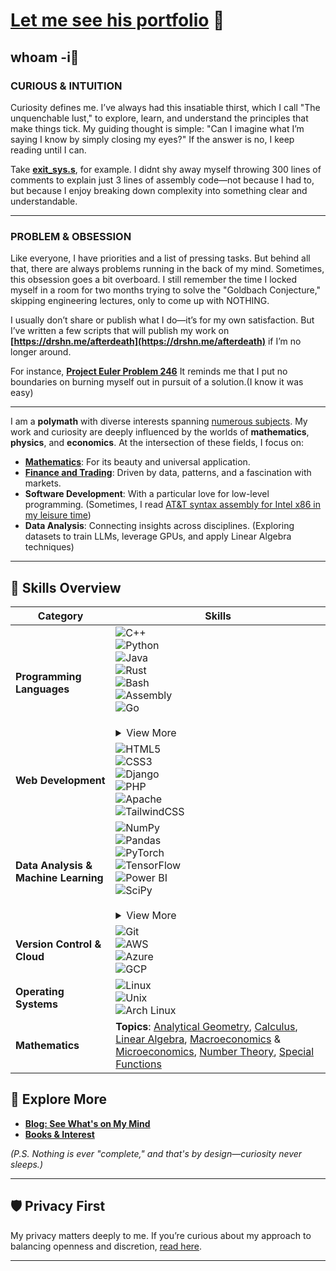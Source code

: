 # [Let me see his portfolio](https://drshn.me) 🚀


## whoam -i🌟 

### CURIOUS  & INTUITION
Curiosity defines me. I’ve always had this insatiable thirst, which I call "The unquenchable lust," to explore, learn, and understand the principles that make things tick. My guiding thought is simple: "Can I imagine what I’m saying I know by simply closing my eyes?" If the answer is no, I keep reading until I can.  

Take **[exit_sys.s](https://github.com/1darshanpatil/Assembly/blob/main/data-addressing/exit_sys.s)**, for example. I didnt shy away myself throwing 300 lines of comments to explain just 3 lines of assembly code—not because I had to, but because I enjoy breaking down complexity into something clear and understandable.  

---

### PROBLEM & OBSESSION  
Like everyone, I have priorities and a list of pressing tasks. But behind all that, there are always problems running in the back of my mind. Sometimes, this obsession goes a bit overboard. I still remember the time I locked myself in a room for two months trying to solve the "Goldbach Conjecture," skipping engineering lectures, only to come up with NOTHING.  

I usually don’t share or publish what I do—it’s for my own satisfaction. But I’ve written a few scripts that will publish my work on **[https://drshn.me/afterdeath](https://drshn.me/afterdeath)** if I’m no longer around.  

For instance, **[Project Euler Problem 246](https://github.com/1darshanpatil/project-euler-246)** It reminds me that I put no boundaries on burning myself out in pursuit of a solution.(I know it was easy)

---


I am a **polymath** with diverse interests spanning [numerous subjects](./subjects.png). My work and curiosity are deeply influenced by the worlds of **mathematics**, **physics**, and **economics**. At the intersection of these fields, I focus on:

- **[Mathematics](https://www.drshn.me/c1e62b16f7444f4c5d04a52056e8893d6cc2e439b91be59f4b9b5ef9dbcb98bb.php)**: For its beauty and universal application.
- **[Finance and Trading](https://www.drshn.me/blog/41f9868d8b2ec0e9b40c9539a01aa9640c7c6dab0bc2ccf830b726f6f6d0e660.php)**: Driven by data, patterns, and a fascination with markets.
- **Software Development**: With a particular love for low-level programming. (Sometimes, I read [AT&T syntax assembly for Intel x86 in my leisure time](https://github.com/1darshanpatil/Assembly))
- **Data Analysis**: Connecting insights across disciplines. (Exploring datasets to train LLMs, leverage GPUs, and apply Linear Algebra techniques)

---
## 🔧 Skills Overview

| **Category**                       | **Skills**                                                                                                                                                                                                                                                                                                                                                                                                                                                                                                                                                                                                                                                                                                                                                                                         |
|-----------------------------------|------------------------------------------------------------------------------------------------------------------------------------------------------------------------------------------------------------------------------------------------------------------------------------------------------------------------------------------------------------------------------------------------------------------------------------------------------------------------------------------------------------------------------------------------------------------------------------------------------------------------------------------------------------------------------------------------------------------------------------------------------------------------------------------------|
| **Programming Languages**         | ![C++](https://img.shields.io/badge/C++-00599C?style=flat-square&logo=cplusplus&logoColor=white)<br>![Python](https://img.shields.io/badge/Python-3776AB?style=flat-square&logo=python&logoColor=white)<br>![Java](https://img.shields.io/badge/Java-007396?style=flat-square&logo=java&logoColor=white)<br>![Rust](https://img.shields.io/badge/Rust-000000?style=flat-square&logo=rust&logoColor=white)<br>![Bash](https://img.shields.io/badge/Bash-4EAA25?style=flat-square&logo=gnu-bash&logoColor=white)<br>![Assembly](https://img.shields.io/badge/Assembly-6E4C13?style=flat-square)<br>![Go](https://img.shields.io/badge/Go-00ADD8?style=flat-square&logo=go&logoColor=white)<br><br><details><summary>View More</summary><ul><li><a href="https://en.wikipedia.org/wiki/Assembly_language">Assembly (x64 Architecture)</a></li><li><a href="https://en.wikipedia.org/wiki/BASIC">BASIC</a></li><li><a href="https://www.gnu.org/software/bash/">Bash</a></li><li><a href="https://en.wikipedia.org/wiki/C_(programming_language)">C</a></li><li><a href="https://en.wikipedia.org/wiki/C++">C++</a></li><li><a href="https://fortran-lang.org/">Fortran</a></li><li><a href="https://golang.org/">Go</a></li><li><a href="https://www.haskell.org/">Haskell</a></li><li><a href="https://www.oracle.com/java/">Java</a></li><li><a href="https://developer.mozilla.org/en-US/docs/Web/JavaScript">JavaScript</a></li><li><a href="https://julialang.org/">Julia</a></li><li><a href="https://www.latex-project.org/">LaTeX</a></li><li><a href="https://www.wolfram.com/mathematica/">Mathematica</a></li><li><a href="https://daringfireball.net/projects/markdown/">Markdown</a></li><li><a href="https://www.python.org/">Python</a></li><li><a href="https://www.r-project.org/">R</a></li><li><a href="https://www.rust-lang.org/">Rust</a></li><li><a href="https://soliditylang.org/">Solidity</a></li><li><a href="https://ocaml.org/">OCaml</a></li></ul></details> |
| **Web Development**               | ![HTML5](https://img.shields.io/badge/HTML5-E34F26?style=flat-square&logo=html5&logoColor=white)<br>![CSS3](https://img.shields.io/badge/CSS3-1572B6?style=flat-square&logo=css3&logoColor=white)<br>![Django](https://img.shields.io/badge/Django-092E20?style=flat-square&logo=django&logoColor=white)<br>![PHP](https://img.shields.io/badge/PHP-777BB4?style=flat-square&logo=php&logoColor=white)<br>![Apache](https://img.shields.io/badge/Apache-D22128?style=flat-square&logo=apache&logoColor=white)<br>![TailwindCSS](https://img.shields.io/badge/TailwindCSS-38B2AC?style=flat-square&logo=tailwind-css&logoColor=white)                                                                                                                                                                         |
| **Data Analysis & Machine Learning** | ![NumPy](https://img.shields.io/badge/NumPy-013243?style=flat-square&logo=numpy&logoColor=white)<br>![Pandas](https://img.shields.io/badge/Pandas-150458?style=flat-square&logo=pandas&logoColor=white)<br>![PyTorch](https://img.shields.io/badge/PyTorch-EE4C2C?style=flat-square&logo=pytorch&logoColor=white)<br>![TensorFlow](https://img.shields.io/badge/TensorFlow-FF6F00?style=flat-square&logo=tensorflow&logoColor=white)<br>![Power BI](https://img.shields.io/badge/Power%20BI-F2C811?style=flat-square&logo=powerbi&logoColor=black)<br>![SciPy](https://img.shields.io/badge/SciPy-8CAAE6?style=flat-square&logo=scipy&logoColor=white)<br><br><details><summary>View More</summary><ul><li><a href="https://matplotlib.org/">Matplotlib</a></li><li><a href="https://numpy.org/">NumPy</a></li><li><a href="https://powerbi.microsoft.com/">Power BI</a></li><li><a href="https://pytorch.org/">PyTorch</a></li><li><a href="https://pandas.pydata.org/">pandas</a></li><li><a href="https://scikit-learn.org/">scikit-learn</a></li><li><a href="https://scipy.org/">SciPy</a></li><li><a href="https://www.w3schools.com/sql/">SQL</a></li><li><a href="https://www.sympy.org/">SymPy</a></li><li><a href="https://www.tensorflow.org/">TensorFlow</a></li></ul></details> |
| **Version Control & Cloud**       | ![Git](https://img.shields.io/badge/Git-F05032?style=flat-square&logo=git&logoColor=white)<br>![AWS](https://img.shields.io/badge/AWS-232F3E?style=flat-square&logo=amazon-aws&logoColor=white)<br>![Azure](https://img.shields.io/badge/Azure-0078D4?style=flat-square&logo=microsoft-azure&logoColor=white)<br>![GCP](https://img.shields.io/badge/GCP-4285F4?style=flat-square&logo=google-cloud&logoColor=white)                                                                                                                                                                                                                                                                         |
| **Operating Systems**             | ![Linux](https://img.shields.io/badge/Linux-FCC624?style=flat-square&logo=linux&logoColor=black)<br>![Unix](https://img.shields.io/badge/Unix-4E4E4E?style=flat-square&logo=ubuntu&logoColor=white)<br>![Arch Linux](https://img.shields.io/badge/Arch_Linux-1793D1?style=flat-square&logo=arch-linux&logoColor=white) |                                                                                                                                                                                                                                                                                                                                                                                                                                                                                                               |
| **Mathematics**                   | **Topics**: [Analytical Geometry](https://en.wikipedia.org/wiki/Analytical_geometry), [Calculus](https://en.wikipedia.org/wiki/Calculus), [Linear Algebra](https://en.wikipedia.org/wiki/Linear_algebra), [Macroeconomics](https://en.wikipedia.org/wiki/Macroeconomics) & [Microeconomics](https://en.wikipedia.org/wiki/Microeconomics), [Number Theory](https://en.wikipedia.org/wiki/Number_theory), [Special Functions](https://en.wikipedia.org/wiki/Special_functions)                                                                                                                                                                                                                                                         |
## 🔗 Explore More

- [**Blog: See What's on My Mind**](https://www.drshn.me/422291abb0a237f082a45d6386c20cb3d41f2564469889eca2180da801e6fe61.php)
- [**Books & Interest**](https://www.drshn.me/0c19438c482debe3f84d90a2791ed1f5b625c87d456c9a43b323b90f26b1f2f1.html)

*(P.S. Nothing is ever "complete," and that's by design—curiosity never sleeps.)*

---

## 🛡️ Privacy First

My privacy matters deeply to me. If you’re curious about my approach to balancing openness and discretion, [read here](https://www.drshn.me/blog/privacyFolds/pcrude.php).

---
